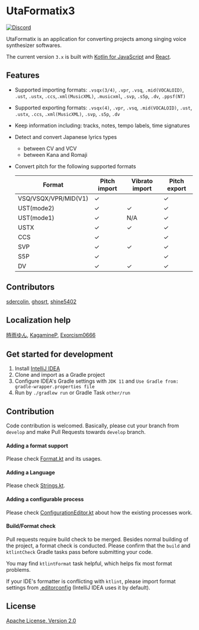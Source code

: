 # UtaFormatix3

[![Discord](https://img.shields.io/discord/984044285584359444?style=for-the-badge&label=discord&logo=discord&logoColor=ffffff&color=7389D8&labelColor=6A7EC2)](https://discord.gg/TyEcQ6P73y)

UtaFormatix is an application for converting projects among singing voice synthesizer softwares.

The current version `3.x` is built with [Kotlin for JavaScript](https://kotlinlang.org/docs/reference/js-overview.html) and [React](https://github.com/facebook/react).

## Features

- Supported importing formats: `.vsqx(3/4)`, `.vpr`, `.vsq`, `.mid(VOCALOID)`, `.ust`, `.ustx`, `.ccs`,`.xml(MusicXML)`, `.musicxml`, `.svp`, `.s5p`, `.dv`, `.ppsf(NT)`
- Supported exporting formats: `.vsqx(4)`, `.vpr`, `.vsq`, `.mid(VOCALOID)`, `.ust`, `.ustx`, `.ccs`, `.xml(MusicXML)`, `.svp`, `.s5p`, `.dv`
- Keep information including: tracks, notes, tempo labels, time signatures
- Detect and convert Japanese lyrics types
  - between CV and VCV
  - between Kana and Romaji
- Convert pitch for the following supported formats
  
  |        Format        | Pitch import | Vibrato import | Pitch export | 
  | -------------------- | ------------ | -------------- | ------------ |
  | VSQ/VSQX/VPR/MID(V1) |       ✓      |                |       ✓      |
  |      UST(mode2)      |       ✓      |        ✓       |       ✓      |
  |      UST(mode1)      |       ✓      |       N/A      |       ✓      |
  |         USTX         |       ✓      |        ✓       |       ✓      |
  |         CCS          |       ✓      |                |       ✓      |
  |         SVP          |       ✓      |        ✓       |       ✓      |
  |         S5P          |       ✓      |                |       ✓      |
  |         DV           |       ✓      |        ✓       |       ✓      |
  
## Contributors

[sdercolin](https://github.com/sdercolin), [ghosrt](https://github.com/ghosrt), [shine5402](https://github.com/shine5402)

## Localization help

[時雨ゆん](https://twitter.com/Yun_Shigure), [KagamineP](https://github.com/KagamineP), [Exorcism0666](https://github.com/Exorcism0666)

## Get started for development
1. Install [IntelliJ IDEA](https://www.jetbrains.com/idea/)
2. Clone and import as a Gradle project
3. Configure IDEA's Gradle settings with `JDK 11` and `Use Gradle from: gradle-wrapper.properties file`
4. Run by `./gradlew run` or Gradle Task `other/run`

## Contribution
Code contribution is welcomed. Basically, please cut your branch from `develop` and make Pull Requests towards `develop` branch. 

#### Adding a format support
Please check [Format.kt](https://github.com/sdercolin/utaformatix3/blob/master/src/main/kotlin/model/Format.kt) and its usages.

#### Adding a Language
Please check [Strings.kt](https://github.com/sdercolin/utaformatix3/blob/master/src/main/kotlin/ui/strings/Strings.kt).

#### Adding a configurable process
Please check [ConfigurationEditor.kt](https://github.com/sdercolin/utaformatix3/blob/master/src/main/kotlin/ui/ConfigurationEditor.kt) about how the existing processes work.

#### Build/Format check
Pull requests require build check to be merged. Besides normal building of the project, a format check is conducted.
Please confirm that the `build` and `ktlintCheck` Gradle tasks pass before submitting your code.

You may find `ktlintFormat` task helpful, which helps fix most format problems.

If your IDE's formatter is conflicting with `ktlint`, please import format settings from [.editorconfig](https://github.com/sdercolin/utaformatix3/blob/master/.editorconfig) (IntelliJ IDEA uses it by default).

## License
[Apache License, Version 2.0](https://github.com/sdercolin/utaformatix3/blob/master/LICENSE.md)
